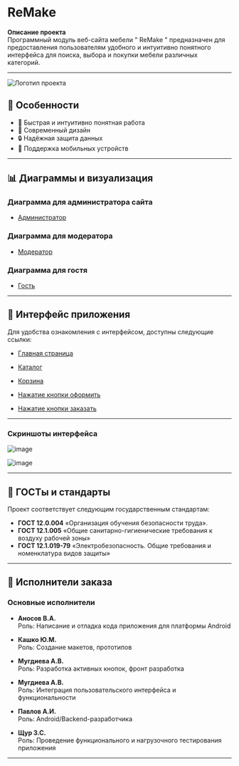 
# ReMake

**Описание проекта**  
Программный модуль веб-сайта мебели " ReMake " предназначен для предоставления пользователям удобного и интуитивно понятного интерфейса для поиска, выбора и покупки мебели различных категорий. 

---

![Логотип проекта](https://github.com/user-attachments/assets/a96ac64c-125a-4b99-88c8-2a3cf09dbb86)

## 🚀 Особенности

- 🚀 Быстрая и интуитивно понятная работа
- 🌟 Современный дизайн
- 🔒 Надёжная защита данных
- 📱 Поддержка мобильных устройств

---

## 📊 Диаграммы и визуализация

### Диаграмма для администратора сайта

- [Администратор](https://github.com/user-attachments/assets/bea6fe84-85cc-4e1d-8465-c15bf40b01fc)


### Диаграмма для модератора

- [Модератор](https://github.com/user-attachments/assets/0b23f10f-d222-4a43-a446-bc5b322c6556)


### Диаграмма для гостя

- [Гость](https://github.com/user-attachments/assets/967bf91e-4501-428e-93ab-70ca593ea528)


---

## 🌟 Интерфейс приложения

Для удобства ознакомления с интерфейсом, доступны следующие ссылки:

- [Главная страница](https://github.com/user-attachments/assets/e8c75ffe-64be-4045-9337-ddce0f8cf0c2)

- [Каталог](https://github.com/user-attachments/assets/fc7797b5-8e15-4c98-a07f-b9b69ce943ab)

- [Корзина](https://github.com/user-attachments/assets/9622ecd4-c9b9-46a6-878e-ced7d0fed6f9)

- [Нажатие кнопки оформить](https://github.com/user-attachments/assets/b4ff4d09-49c7-41a4-a3d7-48a2d4ead019)
  
- [Нажатие кнопки заказать](https://github.com/user-attachments/assets/60448687-33a4-44e2-953d-8203a00bf6e0)

---

### Скриншоты интерфейса

![image](https://github.com/user-attachments/assets/cf9cce49-b6cd-469f-9222-e514d1837e06)

![image](https://github.com/user-attachments/assets/18697cc9-ea58-4096-be31-5a274c830688)



---



## 📖 ГОСТы и стандарты

Проект соответствует следующим государственным стандартам:

- **ГОСТ 12.0.004** «Организация обучения безопасности труда». 
- **ГОСТ 12.1.005** «Общие санитарно-гигиенические требования к воздуху рабочей зоны»
- **ГОСТ 12.1.019-79** «Электробезопасность. Общие требования и номенклатура видов защиты»


---


## 👥 Исполнители заказа

### Основные исполнители

- **Аносов В.А.**  
  Роль: Написание и отладка кода приложения для платформы Android

- **Кашко Ю.М.**  
  Роль: Создание макетов, прототипов

- **Мугдиева А.В.**  
  Роль: Разработка активных кнопок, фронт разработка 
  
- **Мугдиева А.В.**  
  Роль: Интеграция пользовательского интерфейса и функциональности
  
- **Павлов А.И.**  
  Роль: Android/Backend-разработчика

- **Щур З.С.**  
  Роль: Проведение функционального и нагрузочного тестирования приложения

---








